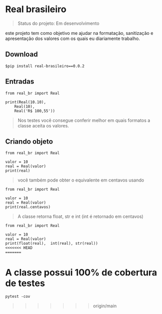 # Real brasileiro

> Status do projeto: Em desenvolvimento

este projeto tem como objetivo me ajudar na formatação, sanitização e apresentação dos valores com os quais eu diariamente trabalho.
## Download

```
$pip install real-brasileiro==0.0.2
```

## Entradas
```
from real_br import Real

print(Real(10.10),
    Real(10),
    Real('R$ 100,55'))

```
> Nos testes você consegue conferir melhor em quais formatos a classe aceita os valores.


## Criando objeto

```
from real_br import Real

valor = 10
real = Real(valor)
print(real)

```

> você também pode obter o equivalente em centavos usando

```
from real_br import Real

valor = 10
real = Real(valor)
print(real.centavos)

```
> A classe retorna float, str e int (int é retornado em centavos)

```
from real_br import Real

valor = 10
real = Real(valor)
print(float(real),  int(real), str(real))
<<<<<<< HEAD
=======

```
# A classe possui 100% de cobertura de testes
````commandline
pytest -cov
````
>>>>>>> origin/main

